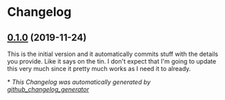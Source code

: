 # Changelog

## [0.1.0](https://github.com/autosuite/autocommit/tree/0.1.0) (2019-11-24)

This is the initial version and it automatically commits stuff with the details you provide. Like it says on the tin. I don't expect that I'm going to update this very much since it pretty much works as I need it to already.

\* *This Changelog was automatically generated by [github_changelog_generator](https://github.com/github-changelog-generator/github-changelog-generator)*
